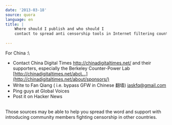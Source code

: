 ```yaml
---
date: '2013-03-18'
source: quora
language: en
title: |
    Where should I publish and who should I
    contact to spread anti censorship tools in Internet filtering countries?
   
---
```


For China :\

-   Contact China Digital Times <http://chinadigitaltimes.net/> and
    their supporters, especially the Berkeley Counter-Power Lab
    [http://chinadigitaltimes.net/abo\...](http://chinadigitaltimes.net/about/sponsors/)
-   Write to Fan Qiang ( i.e. bypass GFW in Chinese 翻墙)
    <iaskfq@gmail.com>
-   Ping guys at Global Voices
-   Post it on Hacker News

\
Those sources may be able to help you spread the word and support with
introducing community members fighting censorship in other countries.
